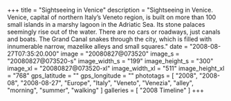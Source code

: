 +++
title = "Sightseeing in Venice"
description = "Sightseeing in Venice. Venice, capital of northern Italy’s Veneto region, is built on more than 100 small islands in a marshy lagoon in the Adriatic Sea. Its stone palaces seemingly rise out of the water. There are no cars or roadways, just canals and boats. The Grand Canal snakes through the city, which is filled with innumerable narrow, mazelike alleys and small squares."
date = "2008-08-27T07:35:20.000"
image = "20080827@073520"
image_s = "20080827@073520-s"
image_width_s = "199"
image_height_s = "300"
image_xl = "20080827@073520-xl"
image_width_xl = "511"
image_height_xl = "768"
gps_latitude = ""
gps_longitude = ""
phototags = [ "2008", "2008-08", "2008-08-27", "Europe", "Italy", "Veneto", "Venezia", "alley", "morning", "summer", "walking" ]
galleries = [ "2008 Timeline" ]
+++
